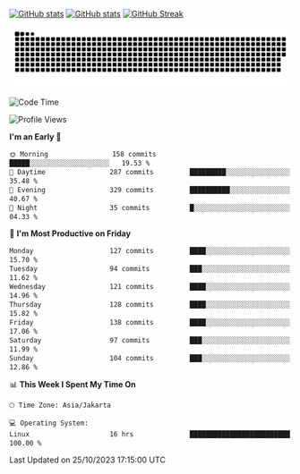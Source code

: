 [![GitHub stats](https://github-readme-stats.vercel.app/api?username=aurelioklv&card_width=500&show_icons=true&rank_icon=github&theme=solarized-dark#gh-dark-mode-only)](https://github.com/anuraghazra/github-readme-stats#gh-dark-mode-only)
[![GitHub stats](https://github-readme-stats.vercel.app/api?username=aurelioklv&card_width=500&show_icons=true&rank_icon=github&theme=buefy#gh-light-mode-only)](https://github.com/anuraghazra/github-readme-stats#gh-light-mode-only)
[![GitHub Streak](https://streak-stats.demolab.com/?user=aurelioklv&card_width=336&theme=solarized-dark)](https://git.io/streak-stats)

<picture>
  <source media="(prefers-color-scheme: dark)" srcset="https://raw.githubusercontent.com/aurelioklv/aurelioklv/snake-output/github-contribution-grid-snake-dark.svg">
  <source media="(prefers-color-scheme: light)" srcset="https://raw.githubusercontent.com/aurelioklv/aurelioklv/snake-output/github-contribution-grid-snake.svg">
  <img alt="github contribution grid snake animation" src="https://raw.githubusercontent.com/aurelioklv/aurelioklv/snake-output/github-contribution-grid-snake.svg">
</picture>

<!--START_SECTION:waka-->
![Code Time](http://img.shields.io/badge/Code%20Time-221%20hrs%208%20mins-blue)

![Profile Views](http://img.shields.io/badge/Profile%20Views-42-blue)

**I'm an Early 🐤** 

```text
🌞 Morning                158 commits         █████░░░░░░░░░░░░░░░░░░░░   19.53 % 
🌆 Daytime                287 commits         █████████░░░░░░░░░░░░░░░░   35.48 % 
🌃 Evening                329 commits         ██████████░░░░░░░░░░░░░░░   40.67 % 
🌙 Night                  35 commits          █░░░░░░░░░░░░░░░░░░░░░░░░   04.33 % 
```
📅 **I'm Most Productive on Friday** 

```text
Monday                   127 commits         ████░░░░░░░░░░░░░░░░░░░░░   15.70 % 
Tuesday                  94 commits          ███░░░░░░░░░░░░░░░░░░░░░░   11.62 % 
Wednesday                121 commits         ████░░░░░░░░░░░░░░░░░░░░░   14.96 % 
Thursday                 128 commits         ████░░░░░░░░░░░░░░░░░░░░░   15.82 % 
Friday                   138 commits         ████░░░░░░░░░░░░░░░░░░░░░   17.06 % 
Saturday                 97 commits          ███░░░░░░░░░░░░░░░░░░░░░░   11.99 % 
Sunday                   104 commits         ███░░░░░░░░░░░░░░░░░░░░░░   12.86 % 
```


📊 **This Week I Spent My Time On** 

```text
🕑︎ Time Zone: Asia/Jakarta

💻 Operating System: 
Linux                    16 hrs              █████████████████████████   100.00 % 
```


 Last Updated on 25/10/2023 17:15:00 UTC
<!--END_SECTION:waka-->
